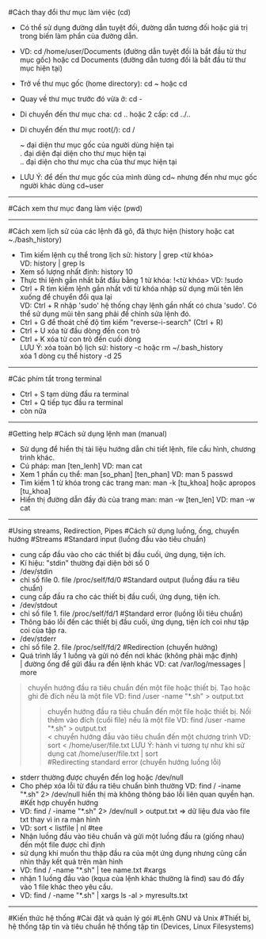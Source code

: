 #Cách thay đổi thư mục làm việc (cd)  

- Có thể sử dụng đường dẫn tuyệt đối, đường dẫn tương đối hoặc giá trị trong biến làm phần của đường dẫn.
- VD: cd /home/user/Documents (đường dẫn tuyệt đối là bắt đầu từ thư mục gốc) hoặc cd Documents (đường dẫn tương đối là bắt đầu từ thư mục hiện tại)
- Trở về thư mục gốc (home directory): cd ~ hoặc cd
- Quay về thư mục trước đó vừa ở: cd -
- Di chuyển đến thư mục cha: cd .. hoặc 2 cấp: cd ../..
- Di chuyển đến thư mục root(/): cd /
  
  ~ đại diện thư mục gốc của người dùng hiện tại <br>
  . đại diện đại diện cho thư mục hiện tại  
  .. đại diện cho thư mục cha của thư mục hiện tại
  
- LƯU Ý: để đến thư mục gốc của mình dùng cd~ nhưng đến như mục gốc người khác dùng cd~user

--------------------------------------------------------------------------------------

#Cách xem thư mục đang làm việc (pwd)

-------------------------------------------------------------------------------------------

#Cách xem lịch sử của các lệnh đã gõ, đã thực hiện (history hoặc cat ~./bash_history)

- Tìm kiếm lệnh cụ thể trong lịch sử: history | grep <từ khóa> <br>
  VD: history | grep ls
- Xem số lượng nhất định: history 10
- Thực thi lệnh gần nhất bắt đầu bằng 1 từ khóa: !<từ khóa> VD: !sudo
- Ctrl + R tìm kiếm lệnh gần nhất với từ khóa nhập sử dụng mũi tên lên xuống để chuyển đổi qua lại <br>
  VD: Ctrl + R nhập 'sudo' hệ thống chạy lệnh gần nhất có chưa 'sudo'. Có thể sử dụng mũi tên sang phải để chỉnh sửa lệnh đó.
- Ctrl + G để thoát chế độ tìm kiếm "reverse-i-search" (Ctrl + R)
- Ctrl + U xóa từ đầu dòng đến con trỏ
- Ctrl + K xóa từ con trỏ đến cuối dòng <br>
LƯU Ý: xóa toàn bộ lịch sử: history -c hoặc rm ~/.bash_history <br>
       xóa 1 dòng cụ thể history -d 25
-----------------------------------------------------------------------------------------

#Các phím tắt trong terminal

- Ctrl + S tạm dừng đầu ra terminal
- Ctrl + Q tiếp tục đầu ra terminal
- còn nữa

----------------------------------------------------------------------------------------------------

#Getting help
#Cách sử dụng lệnh man (manual)
- Sử dụng để hiển thị tài liệu hướng dẫn chi tiết lệnh, file cầu hình, chương trình khác.
- Cú pháp: man [ten_lenh] VD: man cat 
- Xem 1 phần cụ thể: man [so_phan] [ten_phan] VD: man 5 passwd
- Tìm kiếm 1 từ khóa trong các trang man: man -k [tu_khoa] hoặc apropos [tu_khoa]
- Hiển thị đường dẫn đầy đủ của trang man: man -w [ten_len] VD: man -w cat

--------------------------------------------------------------------------------------------------

#Using streams, Redirection, Pipes
#Cách sử dụng luồng, ống, chuyển hướng
#Streams
#Standard input (luồng đầu vào tiêu chuẩn)
- cung cấp đầu vào cho các thiết bị đầu cuối, ứng dụng, tiện ích.
- Kí hiệu: "stdin" thường đại diện bởi số 0
- /dev/stdin
- chỉ số file 0. file /proc/self/fd/0
#Standard output (luồng đầu ra tiêu chuẩn)
-  cung cấp đầu ra cho các thiết bị đầu cuối, ứng dụng, tiện ích.
-  /dev/stdout
-  chỉ số file 1. file /proc/self/fd/1
#Standard error (luồng lỗi tiêu chuẩn)
- Thông báo lỗi đến các thiết bị đầu cuối, ứng dụng, tiện ích  coi như tập coi của tập ra.
- /dev/stderr
- chỉ số file 2. file /proc/self/fd/2
#Redirection (chuyển hướng)
- Quá trình lấy 1 luồng và gửi nó đến nơi khác (không phải mặc định) <br>
| đường ống để gửi đầu ra đến lệnh khác VD: cat /var/log/messages | more <br>
> chuyển hướng đầu ra tiêu chuẩn đến một file hoặc thiết bị. Tạo hoặc ghi đè đích nếu là một file VD: find /user -name "*.sh" > output.txt <br>
  >> chuyển hướng đầu ra tiêu chuẩn đến một file hoặc thiết bị. Nối thêm vào đích (cuối file) nếu là một file VD: find /user -name "*.sh" > output.txt <br>
< chuyển hướng đầu vào tiêu chuẩn đến một chương trình VD: sort < /home/user/file.txt LƯU Ý: hành vi tương tự như khi sử dụng cat /home/user/file.txt | sort <br>
#Redirecting standard error (chuyển hướng luồng lỗi)
- stderr thường được chuyển đến log hoặc /dev/null
- Cho phép xóa lỗi từ đầu ra tiêu chuẩn bình thường VD: find / -iname "*.sh" 2> /dev/null hiển thị mà không thông báo lỗi liên quan quyền hạn.
#Kết hợp chuyển hướng
- VD: find / -iname "*.sh" 2> /dev/null > output.txt => dữ liệu đưa vào file txt thay vì in ra màn hình
- VD: sort < listfile | nl
#tee
- Nhận luồng đầu vào tiêu chuẩn và gửi một luồng đầu ra (giống nhau) đến một file được chỉ định
- sử dụng khi muốn thu thập đầu ra của một ứng dụng nhưng cũng cần nhìn thấy kết quả trên màn hình
- VD: find / -name "*.sh" | tee name.txt
#xargs
- nhận 1 luồng đầu vào (kqua của lệnh khác thường là find) sau đó đẩy vào 1 file khác theo yêu cầu.
- VD: find / -name "*.sh" | xargs ls -al > myresults.txt

--------------------------------------------------------------------------------------------------------------------------------


#Kiến thức hệ thống
#Cài đặt và quản lý gói
#Lệnh GNU và Unix
#Thiết bị, hệ thống tập tin và tiêu chuẩn hệ thống tập tin (Devices, Linux Filesystems)
